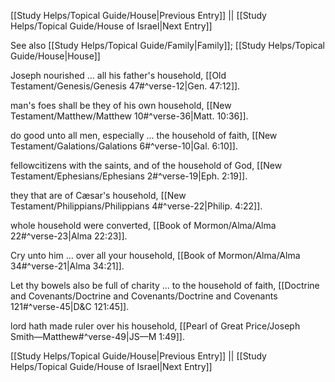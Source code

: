 [[Study Helps/Topical Guide/House|Previous Entry]]  ||  [[Study Helps/Topical Guide/House of Israel|Next Entry]]

 See also [[Study Helps/Topical Guide/Family|Family]]; [[Study Helps/Topical Guide/House|House]]

 Joseph nourished ... all his father's household, [[Old Testament/Genesis/Genesis 47#^verse-12|Gen. 47:12]].

 man's foes shall be they of his own household, [[New Testament/Matthew/Matthew 10#^verse-36|Matt. 10:36]].

 do good unto all men, especially ... the household of faith, [[New Testament/Galations/Galations 6#^verse-10|Gal. 6:10]].

 fellowcitizens with the saints, and of the household of God, [[New Testament/Ephesians/Ephesians 2#^verse-19|Eph. 2:19]].

 they that are of Cæsar's household, [[New Testament/Philippians/Philippians 4#^verse-22|Philip. 4:22]].

 whole household were converted, [[Book of Mormon/Alma/Alma 22#^verse-23|Alma 22:23]].

 Cry unto him ... over all your household, [[Book of Mormon/Alma/Alma 34#^verse-21|Alma 34:21]].

 Let thy bowels also be full of charity ... to the household of faith, [[Doctrine and Covenants/Doctrine and Covenants/Doctrine and Covenants 121#^verse-45|D&C 121:45]].

 lord hath made ruler over his household, [[Pearl of Great Price/Joseph Smith—Matthew#^verse-49|JS—M 1:49]].

[[Study Helps/Topical Guide/House|Previous Entry]]  ||  [[Study Helps/Topical Guide/House of Israel|Next Entry]]